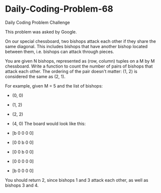 # Daily-Coding-Problem-68
Daily Coding Problem Challenge

This problem was asked by Google.

On our special chessboard, two bishops attack each other if they share the same diagonal. This includes bishops that have another bishop located between them, i.e. bishops can attack through pieces.

You are given N bishops, represented as (row, column) tuples on a M by M chessboard. Write a function to count the number of pairs of bishops that attack each other. The ordering of the pair doesn't matter: (1, 2) is considered the same as (2, 1).

For example, given M = 5 and the list of bishops:

 - (0, 0)
 - (1, 2)
 - (2, 2)
 - (4, 0)
The board would look like this:

 - [b 0 0 0 0]
 - [0 0 b 0 0]
 - [0 0 b 0 0]
 - [0 0 0 0 0]
 - [b 0 0 0 0]

You should return 2, since bishops 1 and 3 attack each other, as well as bishops 3 and 4.
